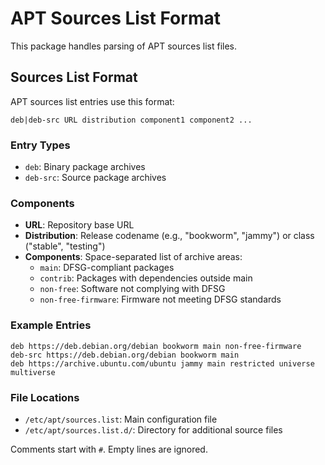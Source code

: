 # APT Sources List Format

This package handles parsing of APT sources list files.

## Sources List Format

APT sources list entries use this format:
```
deb|deb-src URL distribution component1 component2 ...
```

### Entry Types
- `deb`: Binary package archives
- `deb-src`: Source package archives

### Components
- **URL**: Repository base URL
- **Distribution**: Release codename (e.g., "bookworm", "jammy") or class ("stable", "testing")
- **Components**: Space-separated list of archive areas:
  - `main`: DFSG-compliant packages
  - `contrib`: Packages with dependencies outside main
  - `non-free`: Software not complying with DFSG
  - `non-free-firmware`: Firmware not meeting DFSG standards

### Example Entries
```
deb https://deb.debian.org/debian bookworm main non-free-firmware
deb-src https://deb.debian.org/debian bookworm main
deb https://archive.ubuntu.com/ubuntu jammy main restricted universe multiverse
```

### File Locations
- `/etc/apt/sources.list`: Main configuration file
- `/etc/apt/sources.list.d/`: Directory for additional source files

Comments start with `#`. Empty lines are ignored.